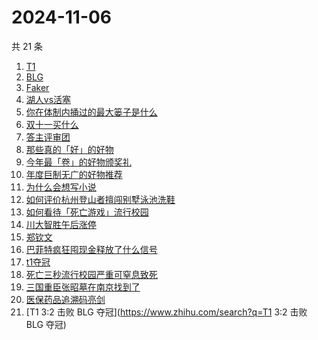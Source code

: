 # 2024-11-06

共 21 条

<!-- BEGIN ZHIHUSEARCH -->
<!-- 最后更新时间 Wed Nov 06 2024 20:41:03 GMT+0800 (China Standard Time) -->
1. [T1](https://www.zhihu.com/search?q=T1)
1. [BLG](https://www.zhihu.com/search?q=BLG)
1. [Faker](https://www.zhihu.com/search?q=Faker)
1. [湖人vs活塞](https://www.zhihu.com/search?q=湖人vs活塞)
1. [你在体制内捅过的最大篓子是什么](https://www.zhihu.com/search?q=你在体制内捅过的最大篓子是什么)
1. [双十一买什么](https://www.zhihu.com/search?q=双十一买什么)
1. [答主评审团](https://www.zhihu.com/search?q=答主评审团)
1. [那些真的「好」的好物](https://www.zhihu.com/search?q=那些真的「好」的好物)
1. [今年最「卷」的好物颁奖礼](https://www.zhihu.com/search?q=今年最「卷」的好物颁奖礼)
1. [年度巨制无广的好物推荐](https://www.zhihu.com/search?q=年度巨制无广的好物推荐)
1. [为什么会想写小说](https://www.zhihu.com/search?q=为什么会想写小说)
1. [如何评价杭州登山者擅闯别墅泳池洗鞋](https://www.zhihu.com/search?q=如何评价杭州登山者擅闯别墅泳池洗鞋)
1. [如何看待「死亡游戏」流行校园](https://www.zhihu.com/search?q=如何看待「死亡游戏」流行校园)
1. [川大智胜午后涨停](https://www.zhihu.com/search?q=川大智胜午后涨停)
1. [郑钦文](https://www.zhihu.com/search?q=郑钦文)
1. [巴菲特疯狂囤现金释放了什么信号](https://www.zhihu.com/search?q=巴菲特疯狂囤现金释放了什么信号)
1. [t1夺冠](https://www.zhihu.com/search?q=t1夺冠)
1. [死亡三秒流行校园严重可窒息致死](https://www.zhihu.com/search?q=死亡三秒流行校园严重可窒息致死)
1. [三国重臣张昭墓在南京找到了](https://www.zhihu.com/search?q=三国重臣张昭墓在南京找到了)
1. [医保药品追溯码亮剑](https://www.zhihu.com/search?q=医保药品追溯码亮剑)
1. [T1 3:2 击败 BLG 夺冠](https://www.zhihu.com/search?q=T1 3:2 击败 BLG 夺冠)
<!-- END ZHIHUSEARCH -->
